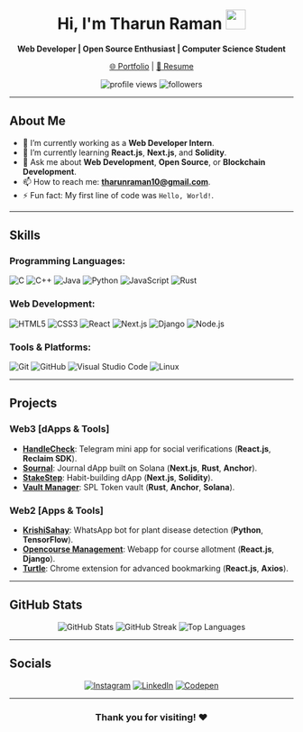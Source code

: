 <div align="center">
  <h1>Hi, I'm Tharun Raman <img src="https://media.giphy.com/media/hvRJCLFzcasrR4ia7z/giphy.gif" width="35"></h1>
  <p><strong>Web Developer | Open Source Enthusiast | Computer Science Student</strong></p>
  <p><a href="https://myportfoliositeee.netlify.app/" target="_blank">🌐 Portfolio</a> | <a href="https://drive.google.com/file/d/1mKdCFkK3DRA2WBzYKmNAZnLYJ7wR0PSP/view?usp=drivesdk" target="_blank">📄 Resume</a></p>
  <img src="https://komarev.com/ghpvc/?username=tharun977&style=for-the-badge&logo=github" alt="profile views">
  <img src="https://img.shields.io/github/followers/tharun977?style=for-the-badge&logo=github" alt="followers">
</div>

---

## About Me

- 🔭 I’m currently working as a **Web Developer Intern**.
- 🌱 I’m currently learning **React.js**, **Next.js**, and **Solidity**.
- 💬 Ask me about **Web Development**, **Open Source**, or **Blockchain Development**.
- 📫 How to reach me: **[tharunraman10@gmail.com](mailto:tharunraman10@gmail.com)**.
- ⚡ Fun fact: My first line of code was `Hello, World!`.

---

## Skills

### Programming Languages:
![C](https://img.shields.io/badge/c-%2300599C?style=for-the-badge&logo=c&logoColor=white)
![C++](https://img.shields.io/badge/c++-%2300599C.svg?style=for-the-badge&logo=c%2B%2B&logoColor=white)
![Java](https://img.shields.io/badge/java-%23ED8B00.svg?style=for-the-badge&logo=java&logoColor=white)
![Python](https://img.shields.io/badge/python-3670A0?style=for-the-badge&logo=python&logoColor=ffdd54)
![JavaScript](https://img.shields.io/badge/javascript-%23323330.svg?style=for-the-badge&logo=javascript&logoColor=%23F7DF1E)
![Rust](https://img.shields.io/badge/rust-%23000000.svg?style=for-the-badge&logo=rust&logoColor=white)

### Web Development:
![HTML5](https://img.shields.io/badge/html5-%23E34F26.svg?style=for-the-badge&logo=html5&logoColor=white)
![CSS3](https://img.shields.io/badge/css3-%231572B6.svg?style=for-the-badge&logo=css3&logoColor=white)
![React](https://img.shields.io/badge/react-%2320232a.svg?style=for-the-badge&logo=react&logoColor=%2361DAFB)
![Next.js](https://img.shields.io/badge/next.js-%23000000.svg?style=for-the-badge&logo=next.js&logoColor=white)
![Django](https://img.shields.io/badge/django-%23092E20.svg?style=for-the-badge&logo=django&logoColor=white)
![Node.js](https://img.shields.io/badge/node.js-6DA55F?style=for-the-badge&logo=node.js&logoColor=white)

### Tools & Platforms:
![Git](https://img.shields.io/badge/git-%23F05032.svg?style=for-the-badge&logo=git&logoColor=white)
![GitHub](https://img.shields.io/badge/github-%23181717.svg?style=for-the-badge&logo=github&logoColor=white)
![Visual Studio Code](https://img.shields.io/badge/VS%20Code-%23007ACC.svg?style=for-the-badge&logo=visual-studio-code&logoColor=white)
![Linux](https://img.shields.io/badge/Linux-FCC624.svg?style=for-the-badge&logo=linux&logoColor=black)

---

## Projects

### Web3 [dApps & Tools]
- **[HandleCheck](https://github.com/tharun977/HandleCheck)**: Telegram mini app for social verifications (**React.js**, **Reclaim SDK**).
- **[Sournal](https://github.com/tharun977/SOURNAL)**: Journal dApp built on Solana (**Next.js**, **Rust**, **Anchor**).
- **[StakeStep](https://github.com/tharun977/StakeStep)**: Habit-building dApp (**Next.js**, **Solidity**).
- **[Vault Manager](https://github.com/tharun977/vault-manager)**: SPL Token vault (**Rust**, **Anchor**, **Solana**).

### Web2 [Apps & Tools]
- **[KrishiSahay](https://github.com/tharun977/KrishiSahay)**: WhatsApp bot for plant disease detection (**Python**, **TensorFlow**).
- **[Opencourse Management](https://github.com/tharun977/opencourse-webapp)**: Webapp for course allotment (**React.js**, **Django**).
- **[Turtle](https://github.com/tharun977/turtle)**: Chrome extension for advanced bookmarking (**React.js**, **Axios**).

---

## GitHub Stats

<div align="center">
  <img src="https://github-readme-stats.vercel.app/api?username=tharun977&theme=midnight-purple&show_icons=true" alt="GitHub Stats">
  <img src="https://github-readme-streak-stats.herokuapp.com/?user=tharun977&theme=midnight-purple" alt="GitHub Streak">
  <img src="https://github-readme-stats.vercel.app/api/top-langs/?username=tharun977&theme=midnight-purple&layout=compact" alt="Top Languages">
</div>

---

## Socials

<p align="center">
  <a href="https://instagram.com/tharun_10" target="_blank"><img src="https://img.shields.io/badge/Instagram-%23E4405F?style=for-the-badge&logo=instagram&logoColor=white" alt="Instagram"></a>
  <a href="https://linkedin.com/in/tharunraman" target="_blank"><img src="https://img.shields.io/badge/LinkedIn-%230077B5?style=for-the-badge&logo=linkedin&logoColor=white" alt="LinkedIn"></a>
  <a href="https://codepen.io/podaaaaaaaa" target="_blank"><img src="https://img.shields.io/badge/Codepen-%23000000?style=for-the-badge&logo=codepen&logoColor=white" alt="Codepen"></a>
</p>

---

<div align="center">
  <h3>Thank you for visiting! ❤️</h3>
</div>
